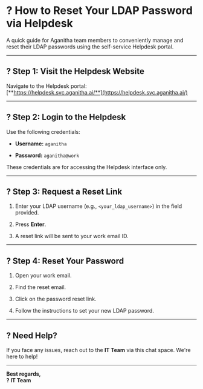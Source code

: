 # **? How to Reset Your LDAP Password via Helpdesk**

A quick guide for Aganitha team members to conveniently manage and reset their LDAP passwords using the self-service Helpdesk portal.

---

## **? Step 1: Visit the Helpdesk Website**

Navigate to the Helpdesk portal:  
 [**https://helpdesk.svc.aganitha.ai/**](https://helpdesk.svc.aganitha.ai/)

---

## **? Step 2: Login to the Helpdesk**

Use the following credentials:

* **Username:** `aganitha`

* **Password:** `aganitha@work`

These credentials are for accessing the Helpdesk interface only.

---

## **? Step 3: Request a Reset Link**

1. Enter your LDAP username (e.g., `<your_ldap_username>`) in the field provided.

2. Press **Enter**.

3. A reset link will be sent to your work email ID.

---

## **? Step 4: Reset Your Password**

1. Open your work email.

2. Find the reset email.

3. Click on the password reset link.

4. Follow the instructions to set your new LDAP password.

---

## **? Need Help?**

If you face any issues, reach out to the **IT Team** via this chat space. We're here to help\!

---

**Best regards,**  
 **? IT Team**

